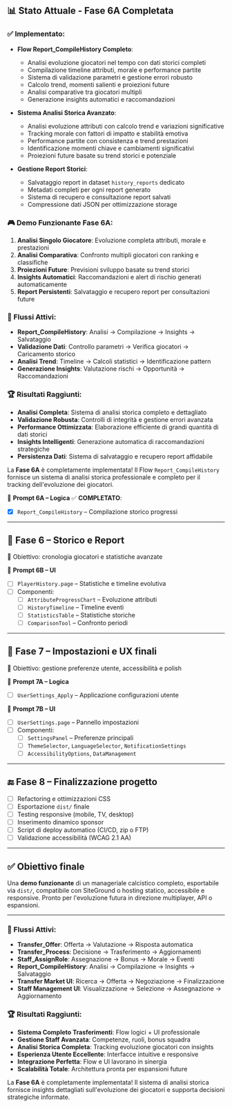## 📊 Stato Attuale - Fase 6A Completata

### ✅ Implementato:
- **Flow Report_CompileHistory Completo**: 
  - Analisi evoluzione giocatori nel tempo con dati storici completi
  - Compilazione timeline attributi, morale e performance partite
  - Sistema di validazione parametri e gestione errori robusto
  - Calcolo trend, momenti salienti e proiezioni future
  - Analisi comparative tra giocatori multipli
  - Generazione insights automatici e raccomandazioni

- **Sistema Analisi Storica Avanzato**:
  - Analisi evoluzione attributi con calcolo trend e variazioni significative
  - Tracking morale con fattori di impatto e stabilità emotiva
  - Performance partite con consistenza e trend prestazioni
  - Identificazione momenti chiave e cambiamenti significativi
  - Proiezioni future basate su trend storici e potenziale

- **Gestione Report Storici**:
  - Salvataggio report in dataset `history_reports` dedicato
  - Metadati completi per ogni report generato
  - Sistema di recupero e consultazione report salvati
  - Compressione dati JSON per ottimizzazione storage

### 🎮 Demo Funzionante Fase 6A:
1. **Analisi Singolo Giocatore**: Evoluzione completa attributi, morale e prestazioni
2. **Analisi Comparativa**: Confronto multipli giocatori con ranking e classifiche
3. **Proiezioni Future**: Previsioni sviluppo basate su trend storici
4. **Insights Automatici**: Raccomandazioni e alert di rischio generati automaticamente
5. **Report Persistenti**: Salvataggio e recupero report per consultazioni future

### 🔄 Flussi Attivi:
- **Report_CompileHistory**: Analisi → Compilazione → Insights → Salvataggio
- **Validazione Dati**: Controllo parametri → Verifica giocatori → Caricamento storico
- **Analisi Trend**: Timeline → Calcoli statistici → Identificazione pattern
- **Generazione Insights**: Valutazione rischi → Opportunità → Raccomandazioni

### 🏆 Risultati Raggiunti:
- **Analisi Completa**: Sistema di analisi storica completo e dettagliato
- **Validazione Robusta**: Controlli di integrità e gestione errori avanzata
- **Performance Ottimizzata**: Elaborazione efficiente di grandi quantità di dati storici
- **Insights Intelligenti**: Generazione automatica di raccomandazioni strategiche
- **Persistenza Dati**: Sistema di salvataggio e recupero report affidabile

La **Fase 6A** è completamente implementata! Il Flow `Report_CompileHistory` fornisce un sistema di analisi storica professionale e completo per il tracking dell'evoluzione dei giocatori.

🔸 **Prompt 6A – Logica** ✅ **COMPLETATO**:
- [x] `Report_CompileHistory` – Compilazione storico progressi

---

## 🔹 Fase 6 – Storico e Report  
🎯 Obiettivo: cronologia giocatori e statistiche avanzate

🔸 **Prompt 6B – UI**
- [ ] `PlayerHistory.page` – Statistiche e timeline evolutiva
- [ ] Componenti:
  - [ ] `AttributeProgressChart` – Evoluzione attributi
  - [ ] `HistoryTimeline` – Timeline eventi
  - [ ] `StatisticsTable` – Statistiche storiche
  - [ ] `ComparisonTool` – Confronto periodi

---

## 🔹 Fase 7 – Impostazioni e UX finali  
🎯 Obiettivo: gestione preferenze utente, accessibilità e polish

🔸 **Prompt 7A – Logica**
- [ ] `UserSettings_Apply` – Applicazione configurazioni utente

🔸 **Prompt 7B – UI**
- [ ] `UserSettings.page` – Pannello impostazioni
- [ ] Componenti:
  - [ ] `SettingsPanel` – Preferenze principali
  - [ ] `ThemeSelector`, `LanguageSelector`, `NotificationSettings`
  - [ ] `AccessibilityOptions`, `DataManagement`

---

## 🔚 Fase 8 – Finalizzazione progetto  
- [ ] Refactoring e ottimizzazioni CSS
- [ ] Esportazione `dist/` finale
- [ ] Testing responsive (mobile, TV, desktop)
- [ ] Inserimento dinamico sponsor
- [ ] Script di deploy automatico (CI/CD, zip o FTP)
- [ ] Validazione accessibilità (WCAG 2.1 AA)

---

## ✅ Obiettivo finale

Una **demo funzionante** di un manageriale calcistico completo, esportabile via `dist/`, compatibile con SiteGround o hosting statico, accessibile e responsive. Pronto per l'evoluzione futura in direzione multiplayer, API o espansioni.

---

### 🔄 Flussi Attivi:
- **Transfer_Offer**: Offerta → Valutazione → Risposta automatica
- **Transfer_Process**: Decisione → Trasferimento → Aggiornamenti
- **Staff_AssignRole**: Assegnazione → Bonus → Morale → Eventi
- **Report_CompileHistory**: Analisi → Compilazione → Insights → Salvataggio
- **Transfer Market UI**: Ricerca → Offerta → Negoziazione → Finalizzazione
- **Staff Management UI**: Visualizzazione → Selezione → Assegnazione → Aggiornamento

### 🏆 Risultati Raggiunti:
- **Sistema Completo Trasferimenti**: Flow logici + UI professionale
- **Gestione Staff Avanzata**: Competenze, ruoli, bonus squadra
- **Analisi Storica Completa**: Tracking evoluzione giocatori con insights
- **Esperienza Utente Eccellente**: Interfacce intuitive e responsive
- **Integrazione Perfetta**: Flow e UI lavorano in sinergia
- **Scalabilità Totale**: Architettura pronta per espansioni future

La **Fase 6A** è completamente implementata! Il sistema di analisi storica fornisce insights dettagliati sull'evoluzione dei giocatori e supporta decisioni strategiche informate.